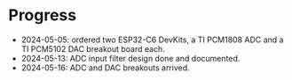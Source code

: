 # Progress 

 * 2024-05-05: ordered two ESP32-C6 DevKits, a TI PCM1808 ADC and a TI PCM5102 DAC breakout board each.
 * 2024-05-13: ADC input filter design done and documented. 
 * 2024-05-16: ADC and DAC breakouts arrived. 


